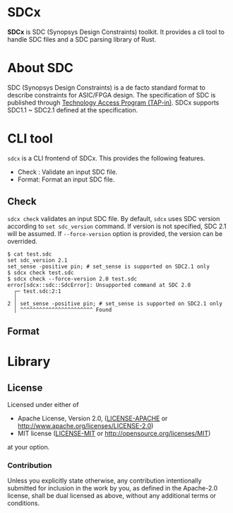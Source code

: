 # SDCx

**SDCx** is SDC (Synopsys Design Constraints) toolkit.
It provides a cli tool to handle SDC files and a SDC parsing library of Rust.

# About SDC

SDC (Synopsys Design Constraints) is a de facto standard format to describe constraints for ASIC/FPGA design.
The specification of SDC is published through [Technology Access Program (TAP-in)](https://www.synopsys.com/community/interoperability-programs/tap-in.html).
SDCx supports SDC1.1 ~ SDC2.1 defined at the specification.

# CLI tool

`sdcx` is a CLI frontend of SDCx. This provides the following features.

- Check : Validate an input SDC file.
- Format: Format an input SDC file.

## Check

`sdcx check` validates an input SDC file.
By default, `sdcx` uses SDC version according to `set sdc_version` command.
If version is not specified, SDC 2.1 will be assumed.
If `--force-version` option is provided, the version can be overrided.

```
$ cat test.sdc
set sdc_version 2.1
set_sense -positive pin; # set_sense is supported on SDC2.1 only
$ sdcx check test.sdc
$ sdcx check --force-version 2.0 test.sdc
error[sdcx::sdc::SdcError]: Unsupported command at SDC 2.0
  ┌─ test.sdc:2:1
  │
2 │ set_sense -positive pin; # set_sense is supported on SDC2.1 only
  │ ^^^^^^^^^^^^^^^^^^^^^^^ Found
```

## Format

# Library

## License

Licensed under either of

 * Apache License, Version 2.0, ([LICENSE-APACHE](LICENSE-APACHE) or http://www.apache.org/licenses/LICENSE-2.0)
 * MIT license ([LICENSE-MIT](LICENSE-MIT) or http://opensource.org/licenses/MIT)

at your option.

### Contribution

Unless you explicitly state otherwise, any contribution intentionally
submitted for inclusion in the work by you, as defined in the Apache-2.0
license, shall be dual licensed as above, without any additional terms or
conditions.
